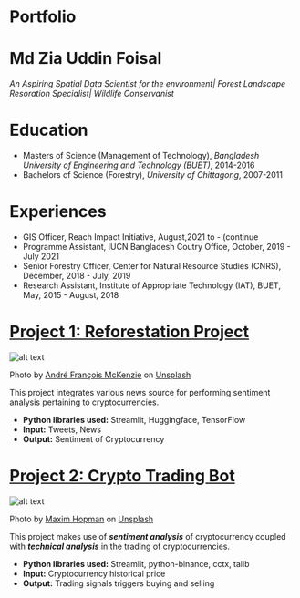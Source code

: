 # Portfolio
# Md Zia Uddin Foisal
*An Aspiring Spatial Data Scientist for the environment| Forest Landscape Resoration Specialist| Wildlife  Conservanist*

# Education
* Masters of Science (Management of Technology), *Bangladesh University of Engineering and Technology (BUET)*, 2014-2016
* Bachelors of Science (Forestry), *University of Chittagong*, 2007-2011
# Experiences
* GIS Officer, Reach Impact Initiative, August,2021 to - (continue
* Programme Assistant, IUCN Bangladesh Coutry Office, October, 2019 - July 2021
* Senior Forestry Officer, Center for Natural Resource Studies (CNRS), December, 2018 - July, 2019
* Research Assistant, Institute of Appropriate Technology (IAT), BUET, May, 2015 - August, 2018
# [Project 1: Reforestation Project](http://youtube.com/dataprofessor)
![alt text](andre-francois-mckenzie-iGYiBhdNTpE-unsplash.jpg)

Photo by <a href="https://unsplash.com/@silverhousehd?utm_source=unsplash&utm_medium=referral&utm_content=creditCopyText">André François McKenzie</a> on <a href="https://unsplash.com/s/photos/cryptocurrency?utm_source=unsplash&utm_medium=referral&utm_content=creditCopyText">Unsplash</a>

This project integrates various news source for performing sentiment analysis pertaining to cryptocurrencies.
* **Python libraries used:** Streamlit, Huggingface, TensorFlow
* **Input:** Tweets, News
* **Output:** Sentiment of Cryptocurrency

# [Project 2: Crypto Trading Bot](http://youtube.com/dataprofessor)
![alt text](maxim-hopman-fiXLQXAhCfk-unsplash.jpg)

Photo by <a href="https://unsplash.com/@nampoh?utm_source=unsplash&utm_medium=referral&utm_content=creditCopyText">Maxim Hopman</a> on <a href="https://unsplash.com/s/photos/cryptocurrency-trading?utm_source=unsplash&utm_medium=referral&utm_content=creditCopyText">Unsplash</a>

This project makes use of ***sentiment analysis*** of cryptocurrency coupled with ***technical analysis*** in the trading of cryptocurrencies.
* **Python libraries used:** Streamlit, python-binance, cctx, talib
* **Input:** Cryptocurrency historical price
* **Output:** Trading signals triggers buying and selling

